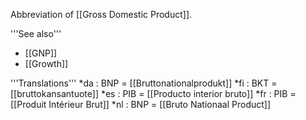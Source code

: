 Abbreviation of [[Gross Domestic Product]].

'''See also'''
* [[GNP]]
* [[Growth]]


'''Translations'''
*da : BNP = [[Bruttonationalprodukt]]
*fi : BKT = [[bruttokansantuote]]
*es : PIB = [[Producto interior bruto]]
*fr : PIB = [[Produit Intérieur Brut]]
*nl : BNP = [[Bruto Nationaal Product]]